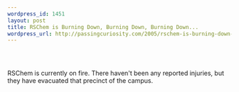 ```yaml
--- 
wordpress_id: 1451
layout: post
title: RSChem is Burning Down, Burning Down, Burning Down...
wordpress_url: http://passingcuriosity.com/2005/rschem-is-burning-down-burning-down-burning-down/
---
```

<a href="http://photos1.blogger.com/blogger/5615/352/1600/fire.jpg"><img style="display:block; margin:0px auto 10px; text-align:center;cursor:pointer; cursor:hand;" src="http://photos1.blogger.com/blogger/5615/352/320/fire.jpg" border="0" alt="" /></a><br /><br />RSChem is currently on fire. There haven't been any reported injuries, but they have evacuated that precinct of the campus.
